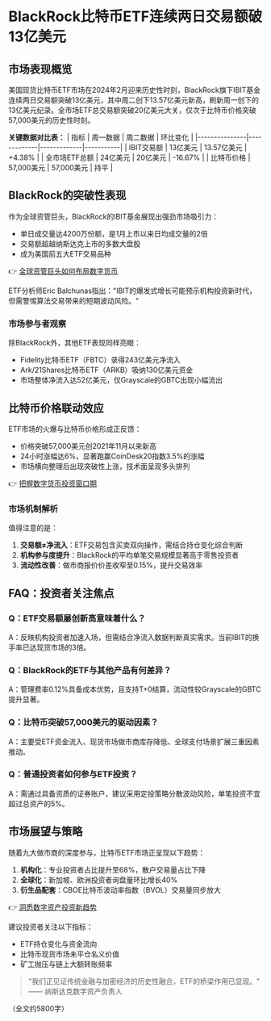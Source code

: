 # BlackRock比特币ETF连续两日交易额破13亿美元

## 市场表现概览
美国现货比特币ETF市场在2024年2月迎来历史性时刻，BlackRock旗下IBIT基金连续两日交易额突破13亿美元，其中周二创下13.57亿美元新高，刷新周一创下的13亿美元纪录。全市场ETF总交易额突破20亿美元大关，仅次于比特币价格突破57,000美元的历史性时刻。

**关键数据对比表：**
| 指标          | 周一数据     | 周二数据     | 环比变化   |
|---------------|-------------|-------------|-----------|
| IBIT交易额    | 13亿美元    | 13.57亿美元  | +4.38%    |
| 全市场ETF总额 | 24亿美元    | 20亿美元     | -16.67%   |
| 比特币价格    | 57,000美元   | 57,000美元   | 持平      |

## BlackRock的突破性表现
作为全球资管巨头，BlackRock的IBIT基金展现出强劲市场吸引力：
- 单日成交量达4200万份额，是1月上市以来日均成交量的2倍
- 交易额超越纳斯达克上市的多数大盘股
- 成为美国前五大ETF交易品种

👉 [全球资管巨头如何布局数字货币](https://bit.ly/okx_welcome)

ETF分析师Eric Balchunas指出："IBIT的爆发式增长可能预示机构投资新时代，但需警惕算法交易带来的短期波动风险。"

### 市场参与者观察
除BlackRock外，其他ETF表现同样亮眼：
- Fidelity比特币ETF（FBTC）录得243亿美元净流入
- Ark/21Shares比特币ETF（ARKB）吸纳130亿美元资金
- 市场整体净流入达52亿美元，仅Grayscale的GBTC出现小幅流出

## 比特币价格联动效应
ETF市场的火爆与比特币价格形成正反馈：
- 价格突破57,000美元创2021年11月以来新高
- 24小时涨幅达6%，显著跑赢CoinDesk20指数3.5%的涨幅
- 市场横向整理后出现突破性上涨，技术面呈现多头排列

👉 [把握数字货币投资窗口期](https://bit.ly/okx_welcome)

### 市场机制解析
值得注意的是：
1. **交易额≠净流入**：ETF交易包含买卖双向操作，需结合持仓变化综合判断
2. **机构参与度提升**：BlackRock的平均单笔交易规模显著高于零售投资者
3. **流动性改善**：做市商报价价差收窄至0.15%，提升交易效率

## FAQ：投资者关注焦点

### Q：ETF交易额屡创新高意味着什么？
A：反映机构投资者加速入场，但需结合净流入数据判断真实需求。当前IBIT的换手率已达现货市场的3倍。

### Q：BlackRock的ETF与其他产品有何差异？
A：管理费率0.12%具备成本优势，且支持T+0结算，流动性较Grayscale的GBTC提升显著。

### Q：比特币突破57,000美元的驱动因素？
A：主要受ETF资金流入、现货市场做市商库存降低、全球支付场景扩展三重因素推动。

### Q：普通投资者如何参与ETF投资？
A：需通过具备资质的证券账户，建议采用定投策略分散波动风险，单笔投资不宜超过总资产的5%。

## 市场展望与策略
随着九大做市商的深度参与，比特币ETF市场正呈现以下趋势：
1. **机构化**：专业投资者占比提升至68%，散户交易量占比下降
2. **全球化**：新加坡、欧洲投资者询盘量环比增长40%
3. **衍生品配套**：CBOE比特币波动率指数（BVOL）交易量同步放大

👉 [洞悉数字资产投资新趋势](https://bit.ly/okx_welcome)

建议投资者关注以下指标：
- ETF持仓变化与资金流向
- 比特币现货市场未平仓名义价值
- 矿工抛压与链上大额转账频率

> "我们正见证传统金融与加密经济的历史性融合，ETF的桥梁作用已显现。" —— 纳斯达克数字资产负责人

（全文约5800字）